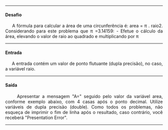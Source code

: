 <hr />

<h4 align="left">Desafio</h4>
    <p align="justify">
        &nbsp;&nbsp;&nbsp;&nbsp;&nbsp;A fórmula para calcular a área de uma circunferência é: area = π . raio2. Considerando para este problema que π =3.14159:
- Efetue o cálculo da área, elevando o valor de raio ao quadrado e multiplicando por π
        <br />
      </p>

<hr />

<h4 align="left">Entrada</h4>
    <p align="justify">
        &nbsp;&nbsp;&nbsp;&nbsp;&nbsp;A entrada contém um valor de ponto flutuante (dupla precisão), no caso, a variável raio.
    </p>

<hr />

<h4 align="left">Saída</h4>
    <p align="justify">
        &nbsp;&nbsp;&nbsp;&nbsp;&nbsp;Apresentar a mensagem "A=" seguido pelo valor da variável area, conforme exemplo abaixo, com 4 casas após o ponto decimal. Utilize variáveis de dupla precisão (double). Como todos os problemas, não esqueça de imprimir o fim de linha após o resultado, caso contrário, você receberá "Presentation Error".
    <p>

<hr />

